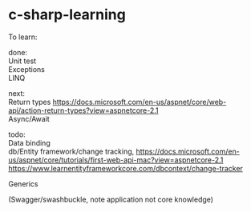 # c-sharp-learning

To learn:


done:  
Unit test  
Exceptions  
LINQ  

next:  
Return types https://docs.microsoft.com/en-us/aspnet/core/web-api/action-return-types?view=aspnetcore-2.1  
Async/Await  

todo:  
Data binding  
db/Entity framework/change tracking, https://docs.microsoft.com/en-us/aspnet/core/tutorials/first-web-api-mac?view=aspnetcore-2.1  
https://www.learnentityframeworkcore.com/dbcontext/change-tracker  

Generics  
  
(Swagger/swashbuckle, note application not core knowledge)  

  